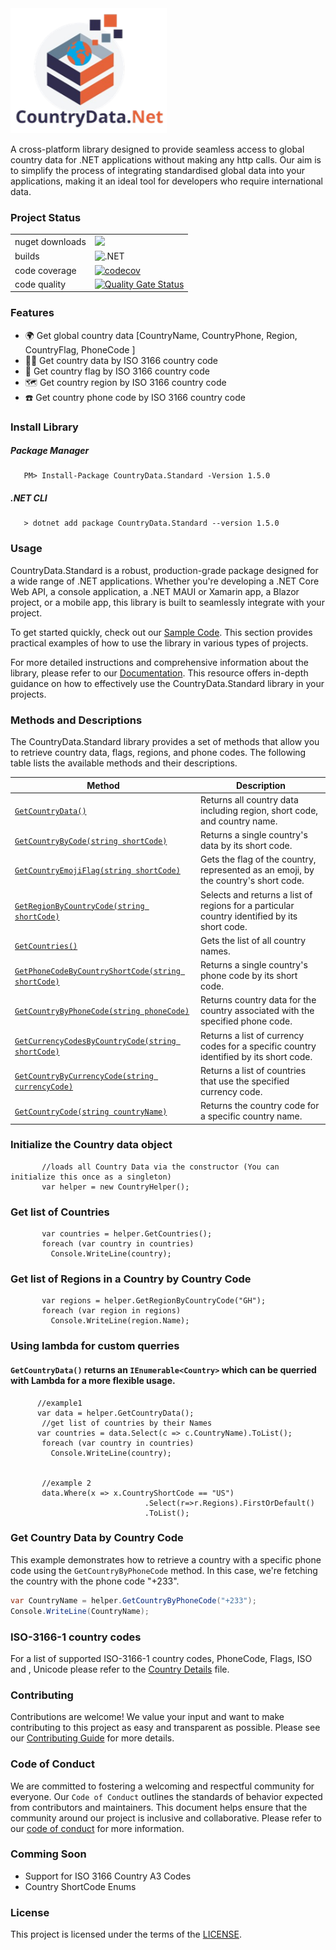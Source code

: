 
<!-- logo -->

<img src="./Assets/CountryData.Net.Logo.Small.png" alt="Logo" width="250" height="200"/>

A cross-platform library designed to provide seamless access to global country data for .NET applications without making any http calls.
Our aim is to simplify the process of integrating standardised global data into your applications, making it an ideal tool for developers who require international data.

### Project Status

| | |
|-|-|
| nuget downloads | [![](https://img.shields.io/nuget/dt/CountryData.Standard)](https://www.nuget.org/packages/CountryData.Standard) |
| builds | ![.NET](https://github.com/frankodoom/CountryData.Net/actions/workflows/development-action.yml/badge.svg?branch=development) |
|code coverage|[![codecov](https://codecov.io/github/frankodoom/CountryData.Net/branch/development/graph/badge.svg?token=E79CY267AR)](https://codecov.io/github/frankodoom/CountryData.Net)
|code quality |[![Quality Gate Status](https://sonarcloud.io/api/project_badges/measure?project=frankodoom_CountryData.Net&metric=alert_status)](https://sonarcloud.io/summary/new_code?id=frankodoom_CountryData.Net)


### Features

- 🌍 Get global country data [CountryName, CountryPhone, Region, CountryFlag, PhoneCode ]
- 🏳️‍🌈 Get country data by ISO 3166 country code
- 🚩 Get country flag by ISO 3166 country code
- 🗺️ Get country region by ISO 3166 country code
- ☎️ Get country phone code by ISO 3166 country code


### Install Library
##### Package Manager
```cSharp
   PM> Install-Package CountryData.Standard -Version 1.5.0
```

##### .NET CLI
```cSharp
   > dotnet add package CountryData.Standard --version 1.5.0
```


### Usage

CountryData.Standard is a robust, production-grade package designed for a wide range of .NET applications. Whether you're developing a .NET Core Web API, a console application, a .NET MAUI or Xamarin app, a Blazor project, or a mobile app, this library is built to seamlessly integrate with your project. 

To get started quickly, check out our [Sample Code](./sample/README.md). This section provides practical examples of how to use the library in various types of projects.

For more detailed instructions and comprehensive information about the library, please refer to our [Documentation](./docs/README.md). This resource offers in-depth guidance on how to effectively use the CountryData.Standard library in your projects.




### Methods and Descriptions

The CountryData.Standard library provides a set of methods that allow you to retrieve country data, flags, regions, and phone codes. The following table lists the available methods and their descriptions.

| Method | Description |
|--------|-------------|
| [`GetCountryData()`](./docs/README.md) | Returns all country data including region, short code, and country name. |
| [`GetCountryByCode(string shortCode)`](./docs/README.md) | Returns a single country's data by its short code. |
| [`GetCountryEmojiFlag(string shortCode)`](./docs/README.md) | Gets the flag of the country, represented as an emoji, by the country's short code. |
| [`GetRegionByCountryCode(string shortCode)`](./docs/README.md) | Selects and returns a list of regions for a particular country identified by its short code. |
| [`GetCountries()`](./docs/README.md) | Gets the list of all country names. |
| [`GetPhoneCodeByCountryShortCode(string shortCode)`](./docs/README.md) | Returns a single country's phone code by its short code. |
| [`GetCountryByPhoneCode(string phoneCode)`](./docs/README.md) | Returns country data for the country associated with the specified phone code. |
| [`GetCurrencyCodesByCountryCode(string shortCode)`](./docs/README.md) | Returns a list of currency codes for a specific country identified by its short code. |
| [`GetCountryByCurrencyCode(string currencyCode)`](./docs/README.md) | Returns a list of countries that use the specified currency code. |  
| [`GetCountryCode(string countryName)`](./docs/README.md) | Returns the country code for a specific country name. |



### Initialize the Country data object

```cSharp
       //loads all Country Data via the constructor (You can initialize this once as a singleton)
       var helper = new CountryHelper();
```


### Get list of Countries 
```cSharp
       var countries = helper.GetCountries();
       foreach (var country in countries) 
         Console.WriteLine(country);
```


### Get list of Regions in a Country by Country Code
```cSharp
       var regions = helper.GetRegionByCountryCode("GH");
       foreach (var region in regions)
         Console.WriteLine(region.Name);
```
### Using lambda for custom querries
#### `GetCountryData()` returns an `IEnumerable<Country>` which can be querried with Lambda for a more flexible usage.
```cSharp
      //example1
      var data = helper.GetCountryData();
       //get list of countries by their Names
      var countries = data.Select(c => c.CountryName).ToList();
       foreach (var country in countries)
         Console.WriteLine(country);
       
      
       //example 2
       data.Where(x => x.CountryShortCode == "US")
                              .Select(r=>r.Regions).FirstOrDefault()
                              .ToList();
```

### Get Country Data by Country Code
This example demonstrates how to retrieve a country with a specific phone code using the `GetCountryByPhoneCode` method. In this case, we're fetching the country with the phone code "+233".

```csharp
var CountryName = helper.GetCountryByPhoneCode("+233");
Console.WriteLine(CountryName);
```


### ISO-3166-1 country codes

For a list of supported ISO-3166-1 country codes, PhoneCode, Flags, ISO and , Unicode  please refer to the [Country Details](./CountryData/CountryDetails.md) file.



### Contributing

Contributions are welcome! We value your input and want to make contributing to this project as easy and transparent as possible. Please see our [Contributing Guide](CONTRIBUTING.md) for more details.

### Code of Conduct

We are committed to fostering a welcoming and respectful community for everyone. Our `Code of Conduct` outlines the standards of behavior expected from contributors and maintainers. This document helps ensure that the community around our project is inclusive and collaborative. Please refer to our [code of conduct](CODE_OF_CONDUCT.md)   for more information.


### Comming Soon
* Support for ISO 3166 Country A3 Codes
* Country ShortCode Enums 


### License

This project is licensed under the terms of the [LICENSE](LICENSE).
